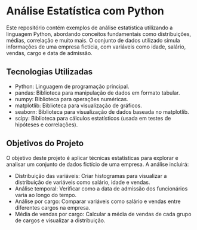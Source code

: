 # Análise Estatística com Python
Este repositório contém exemplos de análise estatística utilizando a linguagem Python, abordando conceitos fundamentais como distribuições, médias, correlação e muito mais. O conjunto de dados utilizado simula informações de uma empresa fictícia, com variáveis como idade, salário, vendas, cargo e data de admissão.

## Tecnologias Utilizadas
- Python: Linguagem de programação principal.
- pandas: Biblioteca para manipulação de dados em formato tabular.
- numpy: Biblioteca para operações numéricas.
- matplotlib: Biblioteca para visualização de gráficos.
- seaborn: Biblioteca para visualização de dados baseada no matplotlib.
- scipy: Biblioteca para cálculos estatísticos (usada em testes de hipóteses e correlações).

## Objetivos do Projeto
O objetivo deste projeto é aplicar técnicas estatísticas para explorar e analisar um conjunto de dados fictício de uma empresa. A análise incluirá:

- Distribuição das variáveis: Criar histogramas para visualizar a distribuição de variáveis como salário, idade e vendas.
- Análise temporal: Verificar como a data de admissão dos funcionários varia ao longo do tempo.
- Análise por cargo: Comparar variáveis como salário e vendas entre diferentes cargos na empresa.
- Média de vendas por cargo: Calcular a média de vendas de cada grupo de cargos e visualizar a distribuição.